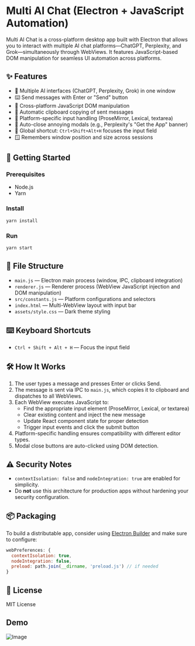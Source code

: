 # Multi AI Chat (Electron + JavaScript Automation)

Multi AI Chat is a cross-platform desktop app built with Electron that allows you to interact with multiple AI chat platforms—ChatGPT, Perplexity, and Grok—simultaneously through WebViews. It features JavaScript-based DOM manipulation for seamless UI automation across platforms.

## ✨ Features

- 📱 Multiple AI interfaces (ChatGPT, Perplexity, Grok) in one window
- ⌨️ Send messages with Enter or "Send" button
- 🔗 Cross-platform JavaScript DOM manipulation
- 🧠 Automatic clipboard copying of sent messages
- 🎯 Platform-specific input handling (ProseMirror, Lexical, textarea)
- 🚫 Auto-close annoying modals (e.g., Perplexity's "Get the App" banner)
- 🔐 Global shortcut: `Ctrl+Shift+Alt+H` focuses the input field
- 🪟 Remembers window position and size across sessions

## 🚀 Getting Started

### Prerequisites

- Node.js
- Yarn

### Install

```bash
yarn install
```

### Run

```bash
yarn start
```

## 🔧 File Structure

- `main.js` — Electron main process (window, IPC, clipboard integration)
- `renderer.js` — Renderer process (WebView JavaScript injection and DOM manipulation)
- `src/constants.js` — Platform configurations and selectors
- `index.html` — Multi-WebView layout with input bar
- `assets/style.css` — Dark theme styling

## ⌨️ Keyboard Shortcuts

- `Ctrl + Shift + Alt + H` — Focus the input field

## 🛠 How It Works

1. The user types a message and presses Enter or clicks Send.
2. The message is sent via IPC to `main.js`, which copies it to clipboard and dispatches to all WebViews.
3. Each WebView executes JavaScript to:
   - Find the appropriate input element (ProseMirror, Lexical, or textarea)
   - Clear existing content and inject the new message
   - Update React component state for proper detection
   - Trigger input events and click the submit button
4. Platform-specific handling ensures compatibility with different editor types.
5. Modal close buttons are auto-clicked using DOM detection.

## ⚠️ Security Notes

- `contextIsolation: false` and `nodeIntegration: true` are enabled for simplicity.
- Do **not** use this architecture for production apps without hardening your security configuration.

## 📦 Packaging

To build a distributable app, consider using [Electron Builder](https://www.electron.build/) and make sure to configure:

```js
webPreferences: {
  contextIsolation: true,
  nodeIntegration: false,
  preload: path.join(__dirname, 'preload.js') // if needed
}
```

## 📄 License

MIT License

## Demo

![Image](https://github.com/user-attachments/assets/61c37769-fb28-4e1f-a05b-6088a7cb0127)